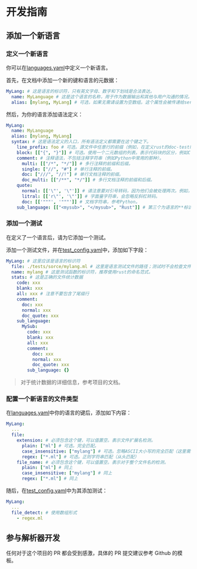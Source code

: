 # 开发指南

## 添加一个新语言

### 定义一个新语言

你可以在[languages.yaml](./languages.yaml)中定义一个新语言。

首先，在文档中添加一个新的键和语言的元数据：

```yaml
MyLang: # 这是语言的标识符，只有英文字母、数字和下划线是合法表达。
  name: MyLanguage # 这是这个语言的名称，用于作为数据输出和其他与用户沟通的情况。这不是一个标识符，所以可以为任何文字。
  alias: [mylang, MyLang] # 可选，如果无需请设置为空数组。这个属性会被传递给serde库的`alias`属性。
```

然后，为你的语言添加语法定义：

```yaml
MyLang:
  name: MyLanguage
  alias: [mylang, MyLang]
  syntax: # 这是语法定义的入口，所有语法定义都需要在这个键之下。
    line_prefix: foo # 可选。源文件中任意行的前缀（例如，在定义rust的doc-test时的“///”前缀）。
    block: [["{", "}"]] # 可选。使用一个二元数组的列表。表示代码块的区分，例如C语言等，但是类似Python的用缩进表示的代码块不在考量范围。在当前版本中这个定义没有被使用，但是为了未来可能的功能开发建议设定。
    comment: # 注释语法，不包括注释字符串（例如Python中常用的那种）。
      multi: [["/*", "*/"]] # 多行注释的前缀和后缀。
      single: ["//", "#"] # 单行注释的前缀。
      doc: ["///", "//!"] # 单行文档注释的前缀。
      doc_multi: [["/**", "*/"]] # 多行文档注释的前缀和后缀。
    quote:
      normal: [['\"', '\"']] # 请注意要对引号转码，因为他们会被处理两次。例如，双引号（`'"'`）应该是`'\"'`或`"\\\""`。
      litral: [['r\"', '\"']] # 字面量字符串，会忽略反斜杠转码。
      doc: [['"""', '"""']] # 文档字符串，参考Python。
    sub_language: [["<mysub>", "</mysub>", "Rust"]] # 第三个为语言的**标识符**而不是名称。如果你希望添加一个类似Rust的doc-test的语言，请添加一个新语言以避免冲突；如果你确定需要重新使用一个旧语言，例如html中的css和javascript，直接在这里引用即可。
```

### 添加一个测试

在定义了一个语言后，请为它添加一个测试。

添加一个测试文件，并在[test_config.yaml](./tests/test_config.yaml)中，添加如下字段：

```yaml
MyLang: # 这里应该是语言的标识符
  file: ./tests/sorce/mylang.ml # 这里是语言测试文件的路径；测试时不会检查文件名，所以可以用任意你希望的标识。
  name: mylang # 这是测试函数的标识符，推荐使用rust的命名范式。
  stats: # 这是正确的文件统计数据
    code: xxx
    blank: xxx
    all: xxx # 注意不要包含了尾缀行
    comment:
      doc: xxx
      normal: xxx
      doc_quote: xxx
    sub_language:
      MySub:
        code: xxx
        blank: xxx
        all: xxx
        comment:
          doc: xxx
          normal: xxx
          doc_quote: xxx
        sub_language: {}
```

> 对于统计数据的详细信息，参考项目的文档。

### 配置一个新语言的文件类型

在[languages.yaml](./languages.yaml)中你的语言的键后，添加如下内容：

```yaml
MyLang:
  ...
  file:
    extension: # 必须包含这个键，可以值置空。表示文件扩展名检测。
      plain: ["ml"] # 可选。完全匹配。
      case_insensitive: ["mylang"] # 可选。忽略ASCII大小写的完全匹配（这里需要填写全小写文字）。
      regex: ["*.ml"] # 可选。正则字符串匹配（从头匹配）
    file_name: # 必须包含这个键，可以值置空。表示对于整个文件名的检测。
      plain: ["ml"] # 同上
      case_insensitive: ["mylang"] # 同上
      regex: ["*.ml"] # 同上
```

随后，在[test_config.yaml](./tests/test_config.yaml)中为其添加测试：

```yaml
MyLang:
  ...
  file_detect: # 使用数组形式
    - regex.ml
```

## 参与解析器开发

任何对于这个项目的 PR 都会受到感激，具体的 PR 提交建议参考 Github 的模板。
